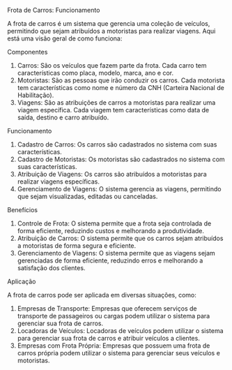 Frota de Carros: Funcionamento

A frota de carros é um sistema que gerencia uma coleção de veículos, permitindo que sejam atribuídos a motoristas para realizar viagens. Aqui está uma visão geral de como funciona:

Componentes

1. Carros: São os veículos que fazem parte da frota. Cada carro tem características como placa, modelo, marca, ano e cor.
2. Motoristas: São as pessoas que irão conduzir os carros. Cada motorista tem características como nome e número da CNH (Carteira Nacional de Habilitação).
3. Viagens: São as atribuições de carros a motoristas para realizar uma viagem específica. Cada viagem tem características como data de saída, destino e carro atribuído.

Funcionamento

1. Cadastro de Carros: Os carros são cadastrados no sistema com suas características.
2. Cadastro de Motoristas: Os motoristas são cadastrados no sistema com suas características.
3. Atribuição de Viagens: Os carros são atribuídos a motoristas para realizar viagens específicas.
4. Gerenciamento de Viagens: O sistema gerencia as viagens, permitindo que sejam visualizadas, editadas ou canceladas.

Benefícios

1. Controle de Frota: O sistema permite que a frota seja controlada de forma eficiente, reduzindo custos e melhorando a produtividade.
2. Atribuição de Carros: O sistema permite que os carros sejam atribuídos a motoristas de forma segura e eficiente.
3. Gerenciamento de Viagens: O sistema permite que as viagens sejam gerenciadas de forma eficiente, reduzindo erros e melhorando a satisfação dos clientes.

Aplicação

A frota de carros pode ser aplicada em diversas situações, como:

1. Empresas de Transporte: Empresas que oferecem serviços de transporte de passageiros ou cargas podem utilizar o sistema para gerenciar sua frota de carros.
2. Locadoras de Veículos: Locadoras de veículos podem utilizar o sistema para gerenciar sua frota de carros e atribuir veículos a clientes.
3. Empresas com Frota Própria: Empresas que possuem uma frota de carros própria podem utilizar o sistema para gerenciar seus veículos e motoristas.

